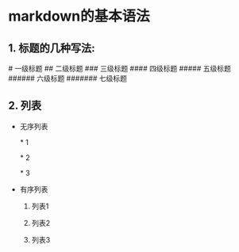 # markdown的基本语法

## 1. 标题的几种写法:

   \# 一级标题
   \## 二级标题
   \### 三级标题
   \#### 四级标题
   \##### 五级标题
   \###### 六级标题
   \####### 七级标题

## 2. 列表

* 无序列表

    \* 1

    \* 2

    \* 3

* 有序列表

    1. 列表1

    2. 列表2

    3. 列表3
